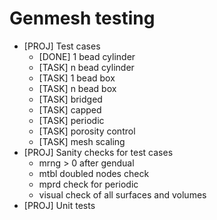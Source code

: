 # Genmesh testing

- [PROJ] Test cases
    - [DONE] 1 bead cylinder
    - [TASK] n bead cylinder
    - [TASK] 1 bead box
    - [TASK] n bead box
    - [TASK] bridged
    - [TASK] capped
    - [TASK] periodic
    - [TASK] porosity control
    - [TASK] mesh scaling
- [PROJ] Sanity checks for test cases
    - mrng > 0 after gendual
    - mtbl doubled nodes check
    - mprd check for periodic
    - visual check of all surfaces and volumes
- [PROJ] Unit tests

